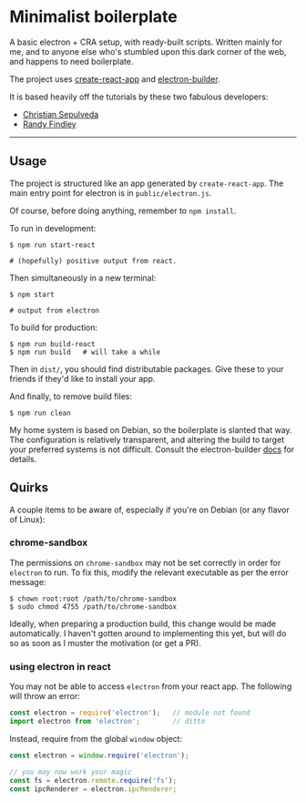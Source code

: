# Minimalist boilerplate

A basic electron + CRA setup, with ready-built scripts. Written mainly for
me, and to anyone else who's stumbled upon this dark corner of the
web, and happens to need boilerplate.

The project uses [create-react-app](https://create-react-app.dev/) and
[electron-builder](https://www.electron.build/).

It is based heavily off the tutorials by these two fabulous developers:
* [Christian Sepulveda](https://www.freecodecamp.org/news/building-an-electron-application-with-create-react-app-97945861647c/)
* [Randy Findley](https://www.codementor.io/randyfindley/how-to-build-an-electron-app-using-create-react-app-and-electron-builder-ss1k0sfer)

---

## Usage
The project is structured like an app generated by `create-react-app`. The main
entry point for electron is in `public/electron.js`.

Of course, before doing anything, remember to `npm install`.

To run in development:
```shell
$ npm run start-react

# (hopefully) positive output from react.
```
Then simultaneously in a new terminal:
```shell
$ npm start

# output from electron
```

To build for production:
```shell
$ npm run build-react
$ npm run build   # will take a while
```
Then in `dist/`, you should find distributable packages. Give these to your
friends if they'd like to install your app.

And finally, to remove build files:
```shell
$ npm run clean
```

My home system is based on Debian, so the boilerplate is slanted that way. The
configuration is relatively transparent, and altering the build to target your
preferred systems is not difficult. Consult the electron-builder
[docs](https://www.electron.build/cli) for details.


## Quirks
A couple items to be aware of, especially if you're on Debian (or any flavor
of Linux):

### chrome-sandbox
The permissions on `chrome-sandbox` may not be set correctly in order for
`electron` to run. To fix this, modify the relevant executable as per the
error message:

```shell
$ chown root:root /path/to/chrome-sandbox
$ sudo chmod 4755 /path/to/chrome-sandbox
```

Ideally, when preparing a production build, this change would be made
automatically. I haven't gotten around to implementing this yet, but will do so
as soon as I muster the motivation (or get a PR).

### using electron in react
You may not be able to access `electron` from your react app. The following
will throw an error:

```javascript
const electron = require('electron');   // module not found
import electron from 'electron';        // ditto
```

Instead, require from the global `window` object:

```javascript
const electron = window.require('electron');

// you may now work your magic
const fs = electron.remote.require('fs');
const ipcRenderer = electron.ipcRenderer;
```
